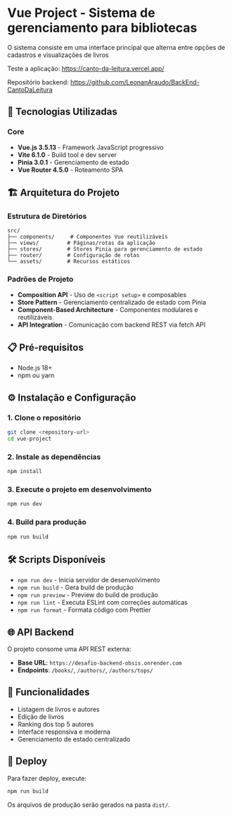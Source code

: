 # Vue Project - Sistema de gerenciamento para bibliotecas

<p>O sistema consiste em uma interface principal que alterna entre opções de cadastros e visualizações de livros</p>

Teste a aplicação: https://canto-da-leitura.vercel.app/

Repositório backend: https://github.com/LeonanAraudo/BackEnd-CantoDaLeitura

## 🚀 Tecnologias Utilizadas

### Core
- **Vue.js 3.5.13** - Framework JavaScript progressivo
- **Vite 6.1.0** - Build tool e dev server
- **Pinia 3.0.1** - Gerenciamento de estado
- **Vue Router 4.5.0** - Roteamento SPA

## 🏗️ Arquitetura do Projeto

### Estrutura de Diretórios
```
src/
├── components/     # Componentes Vue reutilizáveis
├── views/         # Páginas/rotas da aplicação
├── stores/        # Stores Pinia para gerenciamento de estado
├── router/        # Configuração de rotas
└── assets/        # Recursos estáticos
```

### Padrões de Projeto
- **Composition API** - Uso de `<script setup>` e composables
- **Store Pattern** - Gerenciamento centralizado de estado com Pinia
- **Component-Based Architecture** - Componentes modulares e reutilizáveis
- **API Integration** - Comunicação com backend REST via fetch API

## 📋 Pré-requisitos

- Node.js 18+ 
- npm ou yarn

## ⚙️ Instalação e Configuração

### 1. Clone o repositório
```bash
git clone <repository-url>
cd vue-project
```

### 2. Instale as dependências
```bash
npm install
```

### 3. Execute o projeto em desenvolvimento
```bash
npm run dev
```

### 4. Build para produção
```bash
npm run build
```

## 🛠️ Scripts Disponíveis

- `npm run dev` - Inicia servidor de desenvolvimento
- `npm run build` - Gera build de produção
- `npm run preview` - Preview do build de produção
- `npm run lint` - Executa ESLint com correções automáticas
- `npm run format` - Formata código com Prettier

## 🌐 API Backend

O projeto consome uma API REST externa:
- **Base URL**: `https://desafio-backend-obsis.onrender.com`
- **Endpoints**: `/books/`, `/authors/`, `/authors/tops/`

## 📱 Funcionalidades

- Listagem de livros e autores
- Edição de livros
- Ranking dos top 5 autores
- Interface responsiva e moderna
- Gerenciamento de estado centralizado

## 🚀 Deploy

Para fazer deploy, execute:
```bash
npm run build
```

Os arquivos de produção serão gerados na pasta `dist/`.
